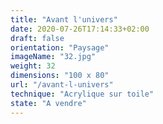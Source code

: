 ```yaml
---
title: "Avant l'univers"
date: 2020-07-26T17:14:33+02:00
draft: false
orientation: "Paysage"
imageName: "32.jpg"
weight: 32
dimensions: "100 x 80"
url: "/avant-l-univers"
technique: "Acrylique sur toile"
state: "A vendre"
---
```



